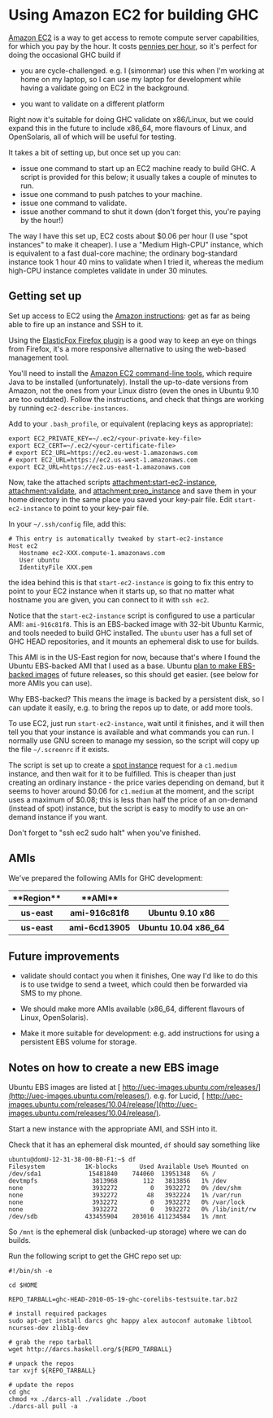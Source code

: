 # Using Amazon EC2 for building GHC

[ Amazon EC2](http://aws.amazon.com/ec2/) is a way to get access to
remote compute server capabilities, for which you pay by the hour.  It
costs [ pennies per hour](http://aws.amazon.com/ec2/#pricing), so it's
perfect for doing the occasional GHC build if

- you are cycle-challenged. e.g. I (simonmar) use this when I'm
  working at home on my laptop, so I can use my laptop for
  development while having a validate going on EC2 in the background.

- you want to validate on a different platform


Right now it's suitable for doing GHC validate on x86/Linux, but we
could expand this in the future to include x86_64, more flavours of
Linux, and OpenSolaris, all of which will be useful for testing.


It takes a bit of setting up, but once set up you can:

- issue one command to start up an EC2 machine ready to build GHC.  A
  script is provided for this below; it usually takes a couple of
  minutes to run.
- issue one command to push patches to your machine.
- issue one command to validate.
- issue another command to shut it down (don't forget this, you're
  paying by the hour!)


The way I have this set up, EC2 costs about $0.06 per hour (I use
"spot instances" to make it cheaper).  I use a "Medium High-CPU"
instance, which is equivalent to a fast dual-core machine; the
ordinary bog-standard instance took 1 hour 40 mins to validate when I
tried it, whereas the medium high-CPU instance completes validate in
under 30 minutes.

## Getting set up


Set up access to EC2 using the
[ Amazon instructions](http://docs.amazonwebservices.com/AWSEC2/latest/GettingStartedGuide/): get as far as being able to fire up an instance
and SSH to it.


Using the
[ ElasticFox Firefox plugin](http://developer.amazonwebservices.com/connect/entry.jspa?externalID=609) is a good way to keep an eye on things from
Firefox, it's a more responsive alternative to using the web-based
management tool.


You'll need to install the [ Amazon EC2 command-line tools](http://docs.amazonwebservices.com/AWSEC2/latest/CommandLineReference/), which require Java to be installed (unfortunately).  Install the up-to-date versions from Amazon, not the ones from your Linux distro (even the ones in Ubuntu 9.10 are too outdated).  Follow the instructions, and check that things are working by running `ec2-describe-instances`.


Add to your `.bash_profile`, or equivalent (replacing keys as appropriate):

```wiki
export EC2_PRIVATE_KEY=~/.ec2/<your-private-key-file>
export EC2_CERT=~/.ec2/<your-certificate-file>
# export EC2_URL=https://ec2.eu-west-1.amazonaws.com
# export EC2_URL=https://ec2.us-west-1.amazonaws.com
export EC2_URL=https://ec2.us-east-1.amazonaws.com
```


Now, take the attached scripts [attachment:start-ec2-instance](/trac/ghc/attachment/wiki/AmazonEC2/start-ec2-instance)[](/trac/ghc/raw-attachment/wiki/AmazonEC2/start-ec2-instance),
[attachment:validate](/trac/ghc/attachment/wiki/AmazonEC2/validate)[](/trac/ghc/raw-attachment/wiki/AmazonEC2/validate), and [attachment:prep_instance](/trac/ghc/attachment/wiki/AmazonEC2/prep_instance)[](/trac/ghc/raw-attachment/wiki/AmazonEC2/prep_instance) and save them in
your home directory in the same place you saved your key-pair file.
Edit `start-ec2-instance` to point to your key-pair file.


In your `~/.ssh/config` file, add this:

```wiki
# This entry is automatically tweaked by start-ec2-instance
Host ec2
   Hostname ec2-XXX.compute-1.amazonaws.com
   User ubuntu
   IdentityFile XXX.pem
```


the idea behind this is that `start-ec2-instance` is going to fix this
entry to point to your EC2 instance when it starts up, so that no
matter what hostname you are given, you can connect to it with `ssh ec2`.


Notice that the `start-ec2-instance` script is configured to use a
particular AMI: `ami-916c81f8`.  This is an EBS-backed image with
32-bit Ubuntu Karmic, and tools needed to build GHC installed.  The
`ubuntu` user has a full set of GHC HEAD repositories, and it mounts an ephemeral disk to use for builds.


This AMI is in the US-East region for now, because that's where I
found the Ubuntu EBS-backed AMI that I used as a base.  Ubuntu [ plan to make EBS-backed images](https://wiki.ubuntu.com/ServerLucidEc2EBSRoot) of future releases, so this should get easier.  (see below for more AMIs you can use).


Why EBS-backed? This means the image is backed by a persistent disk,
so I can update it easily, e.g. to bring the repos up to date, or add
more tools.


To use EC2, just run `start-ec2-instance`, wait until it finishes, and
it will then tell you that your instance is available and what
commands you can run.  I normally use GNU screen to manage my session,
so the script will copy up the file `~/.screenrc` if it exists.


The script is set up to create a
[ spot instance](http://aws.amazon.com/ec2/spot-instances/) request for
a `c1.medium` instance, and then wait for it to be fulfilled.  This is
cheaper than just creating an ordinary instance - the price varies
depending on demand, but it seems to hover around $0.06 for
`c1.medium` at the moment, and the script uses a maximum of $0.08;
this is less than half the price of an on-demand (instead of spot)
instance, but the script is easy to modify to use an on-demand instance if you want.


Don't forget to "ssh ec2 sudo halt" when you've finished.

## AMIs


We've prepared the following AMIs for GHC development:

<table><tr><th>**Region**</th>
<th>**AMI**</th>
<th></th></tr>
<tr><th>us-east</th>
<th>ami-916c81f8</th>
<th>Ubuntu 9.10 x86
</th></tr>
<tr><th>us-east</th>
<th>ami-6cd13905</th>
<th>Ubuntu 10.04 x86_64
</th></tr></table>

## Future improvements

- validate should contact you when it finishes, One way I'd like to
  do this is to use twidge to send a tweet, which could then be
  forwarded via SMS to my phone.

- We should make more AMIs available (x86_64, different flavours of
  Linux, OpenSolaris).

- Make it more suitable for development: e.g. add instructions for
  using a persistent EBS volume for storage.

## Notes on how to create a new EBS image


Ubuntu EBS images are listed at [ http://uec-images.ubuntu.com/releases/](http://uec-images.ubuntu.com/releases/).  e.g. for Lucid,  [ http://uec-images.ubuntu.com/releases/10.04/release/](http://uec-images.ubuntu.com/releases/10.04/release/).


Start a new instance with the appropriate AMI, and SSH into it.


Check that it has an ephemeral disk mounted, `df` should say something like

```wiki
ubuntu@domU-12-31-38-00-B0-F1:~$ df
Filesystem           1K-blocks      Used Available Use% Mounted on
/dev/sda1             15481840    744060  13951348   6% /
devtmpfs               3813968       112   3813856   1% /dev
none                   3932272         0   3932272   0% /dev/shm
none                   3932272        48   3932224   1% /var/run
none                   3932272         0   3932272   0% /var/lock
none                   3932272         0   3932272   0% /lib/init/rw
/dev/sdb             433455904    203016 411234584   1% /mnt
```


So `/mnt` is the ephemeral disk (unbacked-up storage) where we can do builds.


Run the following script to get the GHC repo set up:

```wiki
#!/bin/sh -e

cd $HOME

REPO_TARBALL=ghc-HEAD-2010-05-19-ghc-corelibs-testsuite.tar.bz2

# install required packages
sudo apt-get install darcs ghc happy alex autoconf automake libtool ncurses-dev zlib1g-dev

# grab the repo tarball
wget http://darcs.haskell.org/${REPO_TARBALL}

# unpack the repos
tar xvjf ${REPO_TARBALL}

# update the repos
cd ghc
chmod +x ./darcs-all ./validate ./boot
./darcs-all pull -a
```